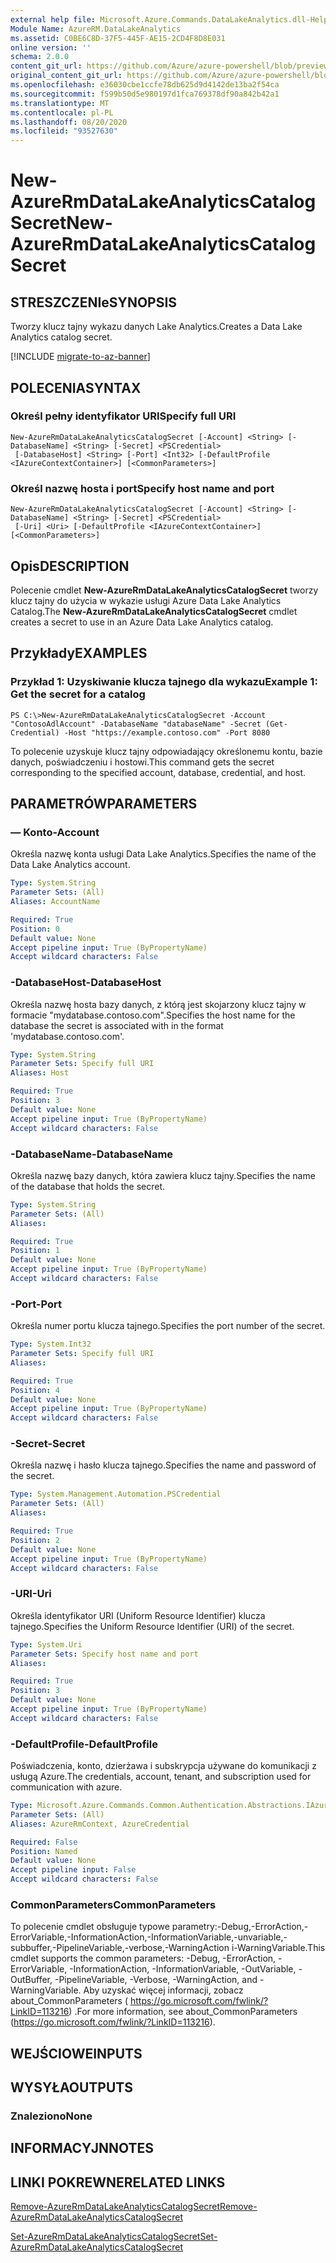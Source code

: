```yaml
---
external help file: Microsoft.Azure.Commands.DataLakeAnalytics.dll-Help.xml
Module Name: AzureRM.DataLakeAnalytics
ms.assetid: C0BE6C8D-37F5-445F-AE15-2CD4F8D8E031
online version: ''
schema: 2.0.0
content_git_url: https://github.com/Azure/azure-powershell/blob/preview/src/ResourceManager/DataLakeAnalytics/Commands.DataLakeAnalytics/help/New-AzureRmDataLakeAnalyticsCatalogSecret.md
original_content_git_url: https://github.com/Azure/azure-powershell/blob/preview/src/ResourceManager/DataLakeAnalytics/Commands.DataLakeAnalytics/help/New-AzureRmDataLakeAnalyticsCatalogSecret.md
ms.openlocfilehash: e36030cbe1ccfe78db625d9d4142de13ba2f54ca
ms.sourcegitcommit: f599b50d5e980197d1fca769378df90a842b42a1
ms.translationtype: MT
ms.contentlocale: pl-PL
ms.lasthandoff: 08/20/2020
ms.locfileid: "93527630"
---
```

# <span data-ttu-id="3a5ab-101">New-AzureRmDataLakeAnalyticsCatalogSecret</span><span class="sxs-lookup"><span data-stu-id="3a5ab-101">New-AzureRmDataLakeAnalyticsCatalogSecret</span></span>

## <span data-ttu-id="3a5ab-102">STRESZCZENIe</span><span class="sxs-lookup"><span data-stu-id="3a5ab-102">SYNOPSIS</span></span>
<span data-ttu-id="3a5ab-103">Tworzy klucz tajny wykazu danych Lake Analytics.</span><span class="sxs-lookup"><span data-stu-id="3a5ab-103">Creates a Data Lake Analytics catalog secret.</span></span>

[!INCLUDE [migrate-to-az-banner](../../includes/migrate-to-az-banner.md)]

## <span data-ttu-id="3a5ab-104">POLECENIA</span><span class="sxs-lookup"><span data-stu-id="3a5ab-104">SYNTAX</span></span>

### <span data-ttu-id="3a5ab-105">Określ pełny identyfikator URI</span><span class="sxs-lookup"><span data-stu-id="3a5ab-105">Specify full URI</span></span>
```
New-AzureRmDataLakeAnalyticsCatalogSecret [-Account] <String> [-DatabaseName] <String> [-Secret] <PSCredential>
 [-DatabaseHost] <String> [-Port] <Int32> [-DefaultProfile <IAzureContextContainer>] [<CommonParameters>]
```

### <span data-ttu-id="3a5ab-106">Określ nazwę hosta i port</span><span class="sxs-lookup"><span data-stu-id="3a5ab-106">Specify host name and port</span></span>
```
New-AzureRmDataLakeAnalyticsCatalogSecret [-Account] <String> [-DatabaseName] <String> [-Secret] <PSCredential>
 [-Uri] <Uri> [-DefaultProfile <IAzureContextContainer>] [<CommonParameters>]
```

## <span data-ttu-id="3a5ab-107">Opis</span><span class="sxs-lookup"><span data-stu-id="3a5ab-107">DESCRIPTION</span></span>
<span data-ttu-id="3a5ab-108">Polecenie cmdlet **New-AzureRmDataLakeAnalyticsCatalogSecret** tworzy klucz tajny do użycia w wykazie usługi Azure Data Lake Analytics Catalog.</span><span class="sxs-lookup"><span data-stu-id="3a5ab-108">The **New-AzureRmDataLakeAnalyticsCatalogSecret** cmdlet creates a secret to use in an Azure Data Lake Analytics catalog.</span></span>

## <span data-ttu-id="3a5ab-109">Przykłady</span><span class="sxs-lookup"><span data-stu-id="3a5ab-109">EXAMPLES</span></span>

### <span data-ttu-id="3a5ab-110">Przykład 1: Uzyskiwanie klucza tajnego dla wykazu</span><span class="sxs-lookup"><span data-stu-id="3a5ab-110">Example 1: Get the secret for a catalog</span></span>
```
PS C:\>New-AzureRmDataLakeAnalyticsCatalogSecret -Account "ContosoAdlAccount" -DatabaseName "databaseName" -Secret (Get-Credential) -Host "https://example.contoso.com" -Port 8080
```

<span data-ttu-id="3a5ab-111">To polecenie uzyskuje klucz tajny odpowiadający określonemu kontu, bazie danych, poświadczeniu i hostowi.</span><span class="sxs-lookup"><span data-stu-id="3a5ab-111">This command gets the secret corresponding to the specified account, database, credential, and host.</span></span>

## <span data-ttu-id="3a5ab-112">PARAMETRÓW</span><span class="sxs-lookup"><span data-stu-id="3a5ab-112">PARAMETERS</span></span>

### <span data-ttu-id="3a5ab-113">— Konto</span><span class="sxs-lookup"><span data-stu-id="3a5ab-113">-Account</span></span>
<span data-ttu-id="3a5ab-114">Określa nazwę konta usługi Data Lake Analytics.</span><span class="sxs-lookup"><span data-stu-id="3a5ab-114">Specifies the name of the Data Lake Analytics account.</span></span>

```yaml
Type: System.String
Parameter Sets: (All)
Aliases: AccountName

Required: True
Position: 0
Default value: None
Accept pipeline input: True (ByPropertyName)
Accept wildcard characters: False
```

### <span data-ttu-id="3a5ab-115">-DatabaseHost</span><span class="sxs-lookup"><span data-stu-id="3a5ab-115">-DatabaseHost</span></span>
<span data-ttu-id="3a5ab-116">Określa nazwę hosta bazy danych, z którą jest skojarzony klucz tajny w formacie "mydatabase.contoso.com".</span><span class="sxs-lookup"><span data-stu-id="3a5ab-116">Specifies the host name for the database the secret is associated with in the format 'mydatabase.contoso.com'.</span></span>

```yaml
Type: System.String
Parameter Sets: Specify full URI
Aliases: Host

Required: True
Position: 3
Default value: None
Accept pipeline input: True (ByPropertyName)
Accept wildcard characters: False
```

### <span data-ttu-id="3a5ab-117">-DatabaseName</span><span class="sxs-lookup"><span data-stu-id="3a5ab-117">-DatabaseName</span></span>
<span data-ttu-id="3a5ab-118">Określa nazwę bazy danych, która zawiera klucz tajny.</span><span class="sxs-lookup"><span data-stu-id="3a5ab-118">Specifies the name of the database that holds the secret.</span></span>

```yaml
Type: System.String
Parameter Sets: (All)
Aliases: 

Required: True
Position: 1
Default value: None
Accept pipeline input: True (ByPropertyName)
Accept wildcard characters: False
```

### <span data-ttu-id="3a5ab-119">-Port</span><span class="sxs-lookup"><span data-stu-id="3a5ab-119">-Port</span></span>
<span data-ttu-id="3a5ab-120">Określa numer portu klucza tajnego.</span><span class="sxs-lookup"><span data-stu-id="3a5ab-120">Specifies the port number of the secret.</span></span>

```yaml
Type: System.Int32
Parameter Sets: Specify full URI
Aliases: 

Required: True
Position: 4
Default value: None
Accept pipeline input: True (ByPropertyName)
Accept wildcard characters: False
```

### <span data-ttu-id="3a5ab-121">-Secret</span><span class="sxs-lookup"><span data-stu-id="3a5ab-121">-Secret</span></span>
<span data-ttu-id="3a5ab-122">Określa nazwę i hasło klucza tajnego.</span><span class="sxs-lookup"><span data-stu-id="3a5ab-122">Specifies the name and password of the secret.</span></span>

```yaml
Type: System.Management.Automation.PSCredential
Parameter Sets: (All)
Aliases: 

Required: True
Position: 2
Default value: None
Accept pipeline input: True (ByPropertyName)
Accept wildcard characters: False
```

### <span data-ttu-id="3a5ab-123">-URI</span><span class="sxs-lookup"><span data-stu-id="3a5ab-123">-Uri</span></span>
<span data-ttu-id="3a5ab-124">Określa identyfikator URI (Uniform Resource Identifier) klucza tajnego.</span><span class="sxs-lookup"><span data-stu-id="3a5ab-124">Specifies the Uniform Resource Identifier (URI) of the secret.</span></span>

```yaml
Type: System.Uri
Parameter Sets: Specify host name and port
Aliases: 

Required: True
Position: 3
Default value: None
Accept pipeline input: True (ByPropertyName)
Accept wildcard characters: False
```

### <span data-ttu-id="3a5ab-125">-DefaultProfile</span><span class="sxs-lookup"><span data-stu-id="3a5ab-125">-DefaultProfile</span></span>
<span data-ttu-id="3a5ab-126">Poświadczenia, konto, dzierżawa i subskrypcja używane do komunikacji z usługą Azure.</span><span class="sxs-lookup"><span data-stu-id="3a5ab-126">The credentials, account, tenant, and subscription used for communication with azure.</span></span>

```yaml
Type: Microsoft.Azure.Commands.Common.Authentication.Abstractions.IAzureContextContainer
Parameter Sets: (All)
Aliases: AzureRmContext, AzureCredential

Required: False
Position: Named
Default value: None
Accept pipeline input: False
Accept wildcard characters: False
```

### <span data-ttu-id="3a5ab-127">CommonParameters</span><span class="sxs-lookup"><span data-stu-id="3a5ab-127">CommonParameters</span></span>
<span data-ttu-id="3a5ab-128">To polecenie cmdlet obsługuje typowe parametry:-Debug,-ErrorAction,-ErrorVariable,-InformationAction,-InformationVariable,-unvariable,-subbuffer,-PipelineVariable,-verbose,-WarningAction i-WarningVariable.</span><span class="sxs-lookup"><span data-stu-id="3a5ab-128">This cmdlet supports the common parameters: -Debug, -ErrorAction, -ErrorVariable, -InformationAction, -InformationVariable, -OutVariable, -OutBuffer, -PipelineVariable, -Verbose, -WarningAction, and -WarningVariable.</span></span> <span data-ttu-id="3a5ab-129">Aby uzyskać więcej informacji, zobacz about_CommonParameters ( https://go.microsoft.com/fwlink/?LinkID=113216) .</span><span class="sxs-lookup"><span data-stu-id="3a5ab-129">For more information, see about_CommonParameters (https://go.microsoft.com/fwlink/?LinkID=113216).</span></span>

## <span data-ttu-id="3a5ab-130">WEJŚCIOWE</span><span class="sxs-lookup"><span data-stu-id="3a5ab-130">INPUTS</span></span>

## <span data-ttu-id="3a5ab-131">WYSYŁA</span><span class="sxs-lookup"><span data-stu-id="3a5ab-131">OUTPUTS</span></span>

### <span data-ttu-id="3a5ab-132">Znaleziono</span><span class="sxs-lookup"><span data-stu-id="3a5ab-132">None</span></span>

## <span data-ttu-id="3a5ab-133">INFORMACYJN</span><span class="sxs-lookup"><span data-stu-id="3a5ab-133">NOTES</span></span>

## <span data-ttu-id="3a5ab-134">LINKI POKREWNE</span><span class="sxs-lookup"><span data-stu-id="3a5ab-134">RELATED LINKS</span></span>

[<span data-ttu-id="3a5ab-135">Remove-AzureRmDataLakeAnalyticsCatalogSecret</span><span class="sxs-lookup"><span data-stu-id="3a5ab-135">Remove-AzureRmDataLakeAnalyticsCatalogSecret</span></span>](./Remove-AzureRmDataLakeAnalyticsCatalogSecret.md)

[<span data-ttu-id="3a5ab-136">Set-AzureRmDataLakeAnalyticsCatalogSecret</span><span class="sxs-lookup"><span data-stu-id="3a5ab-136">Set-AzureRmDataLakeAnalyticsCatalogSecret</span></span>](./Set-AzureRmDataLakeAnalyticsCatalogSecret.md)


